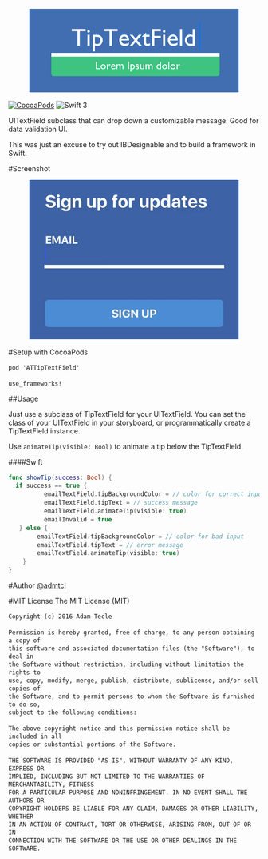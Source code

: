 <p align="center">
  <img width="420" src="assets/logo.png"/>
</p>

[![CocoaPods](https://img.shields.io/cocoapods/v/ATTipTextField.svg)](http://www.cocoapods.org/?q=attiptextfield)
![Swift 3](https://img.shields.io/badge/swift-3-orange.svg)

UITextField subclass that can drop down a customizable message. Good for data validation UI.

This was just an excuse to try out IBDesignable and to build a framework in Swift.

#Screenshot
<p align="center">
  <img width="420" src="assets/screenshot.gif"/>
</p>

#Setup with CocoaPods

```
pod 'ATTipTextField'

use_frameworks!
```

##Usage

Just use a subclass of TipTextField for your UITextField. You can set the class of your UITextField in your storyboard, or programmatically create a TipTextField instance.

Use `animateTip(visible: Bool)` to animate a tip below the TipTextField.

####Swift
```swift
func showTip(success: Bool) {
  if success == true {
          emailTextField.tipBackgroundColor = // color for correct input
          emailTextField.tipText = // success message
          emailTextField.animateTip(visible: true)
          emailInvalid = true
   } else {
        emailTextField.tipBackgroundColor = // color for bad input
        emailTextField.tipText = // error message
        emailTextField.animateTip(visible: true)
    }
}

```

#Author
[@admtcl](https://twitter.com/admtcl)

#MIT License
    The MIT License (MIT)

    Copyright (c) 2016 Adam Tecle

    Permission is hereby granted, free of charge, to any person obtaining a copy of
    this software and associated documentation files (the "Software"), to deal in
    the Software without restriction, including without limitation the rights to
    use, copy, modify, merge, publish, distribute, sublicense, and/or sell copies of
    the Software, and to permit persons to whom the Software is furnished to do so,
    subject to the following conditions:

    The above copyright notice and this permission notice shall be included in all
    copies or substantial portions of the Software.

    THE SOFTWARE IS PROVIDED "AS IS", WITHOUT WARRANTY OF ANY KIND, EXPRESS OR
    IMPLIED, INCLUDING BUT NOT LIMITED TO THE WARRANTIES OF MERCHANTABILITY, FITNESS
    FOR A PARTICULAR PURPOSE AND NONINFRINGEMENT. IN NO EVENT SHALL THE AUTHORS OR
    COPYRIGHT HOLDERS BE LIABLE FOR ANY CLAIM, DAMAGES OR OTHER LIABILITY, WHETHER
    IN AN ACTION OF CONTRACT, TORT OR OTHERWISE, ARISING FROM, OUT OF OR IN
    CONNECTION WITH THE SOFTWARE OR THE USE OR OTHER DEALINGS IN THE SOFTWARE.
